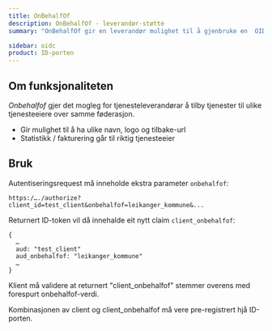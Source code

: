 ```yaml
---
title: OnBehalfOf
description: OnBehalfOf - leverandør-støtte
summary: "OnBehalfOf gir en leverandør mulighet til å gjenbruke en  OIDC-integrasjon på vegne av mange kunder."

sidebar: oidc
product: ID-porten
---
```


## Om funksjonaliteten

*Onbehalfof* gjer det mogleg for tjenesteleverandørar å tilby tjenester til ulike tjenesteeiere over samme føderasjon.

* Gir mulighet til å ha ulike navn, logo og tilbake-url
* Statistikk / fakturering går til riktig tjenesteeier

## Bruk

Autentiseringsrequest må inneholde ekstra parameter ```onbehalfof```:

```
https:/…./authorize?client_id=test_client&onbehalfof=leikanger_kommune&...
```

Returnert ID-token vil då innehalde eit nytt claim ```client_onbehalfof```:

```
{
  …
  aud: "test_client"
  aud_onbehalfof: "leikanger_kommune"
  …
}
```

Klient må validere at returnert "client_onbehalfof" stemmer overens med forespurt onbehalfof-verdi.

Kombinasjonen av client og client_onbehalfof må vere pre-registrert hjå ID-porten.
